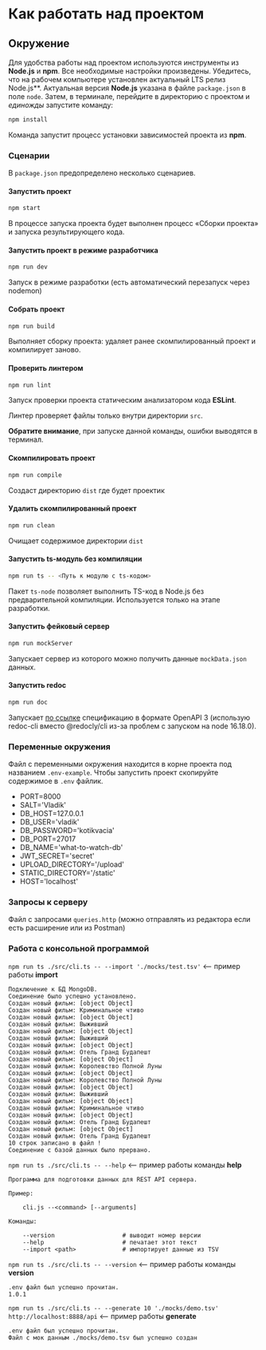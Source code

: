 # Как работать над проектом

## Окружение

Для удобства работы над проектом используются инструменты из **Node.js** и **npm**. Все необходимые настройки произведены. Убедитесь, что на рабочем компьютере установлен актуальный LTS релиз Node.js**. Актуальная версия **Node.js** указана в файле `package.json` в поле `node`. Затем, в терминале, перейдите в директорию с проектом и _единожды_ запустите команду:

```bash
npm install
```

Команда запустит процесс установки зависимостей проекта из **npm**.

### Сценарии

В `package.json` предопределено несколько сценариев.

#### Запустить проект

```bash
npm start
```

В процессе запуска проекта будет выполнен процесс «Сборки проекта» и запуска результирующего кода.

#### Запустить проект в режиме разработчика

```bash
npm run dev
```

Запуск в режиме разработки (есть автоматический перезапуск через nodemon)

#### Собрать проект

```bash
npm run build
```

Выполняет сборку проекта: удаляет ранее скомпилированный проект и компилирует заново.

#### Проверить линтером

```bash
npm run lint
```

Запуск проверки проекта статическим анализатором кода **ESLint**.

Линтер проверяет файлы только внутри директории `src`.

**Обратите внимание**, при запуске данной команды, ошибки выводятся в терминал.

#### Скомпилировать проект

```bash
npm run compile
```

Создаст директорию `dist` где будет проектик

#### Удалить скомпилированный проект

```bash
npm run clean
```

Очищает содержимое директории `dist`

#### Запустить ts-модуль без компиляции

```bash
npm run ts -- <Путь к модулю с ts-кодом>
```

Пакет `ts-node` позволяет выполнить TS-код в Node.js без предварительной компиляции. Используется только на этапе разработки.

#### Запустить фейковый сервер

```bash
npm run mockServer
```

Запускает сервер из которого можно получить данные `mockData.json` данных.

#### Запустить redoc

```bash
npm run doc
```

Запускает [по ссылке](http://localhost:8080) спецификацию в формате OpenAPI 3 (использую redoc-cli вместо @redocly/cli из-за проблем с запуском на node 16.18.0).

### Переменные окружения

Файл с переменными окружения находится в корне проекта под названием `.env-example`.
Чтобы запустить проект скопируйте содержимое в `.env` файлик.

* PORT=8000
* SALT='Vladik'
* DB_HOST=127.0.0.1
* DB_USER='vladik'
* DB_PASSWORD='kotikvacia'
* DB_PORT=27017
* DB_NAME='what-to-watch-db'
* JWT_SECRET='secret'
* UPLOAD_DIRECTORY='/upload'
* STATIC_DIRECTORY='/static'
* HOST='localhost'

### Запросы к серверу

Файл с запросами `queries.http` (можно отправлять из редактора если есть расширение или из Postman)

### Работа с консольной программой

`npm run ts ./src/cli.ts -- --import './mocks/test.tsv'` <— пример работы **import**

```plaintext
Подключение к БД MongoDB.
Соединение было успешно установлено.
Создан новый фильм: [object Object]
Создан новый фильм: Криминальное чтиво
Создан новый фильм: [object Object]
Создан новый фильм: Выживший
Создан новый фильм: [object Object]
Создан новый фильм: Выживший
Создан новый фильм: [object Object]
Создан новый фильм: Отель Гранд Будапешт
Создан новый фильм: [object Object]
Создан новый фильм: Королевство Полной Луны
Создан новый фильм: [object Object]
Создан новый фильм: Королевство Полной Луны
Создан новый фильм: [object Object]
Создан новый фильм: Выживший
Создан новый фильм: [object Object]
Создан новый фильм: Криминальное чтиво
Создан новый фильм: [object Object]
Создан новый фильм: Отель Гранд Будапешт
Создан новый фильм: [object Object]
Создан новый фильм: Отель Гранд Будапешт
10 строк записано в файл !
Соединение с базой данных было прервано.
```

`npm run ts ./src/cli.ts -- --help` <– пример работы команды **help**

```plaintext
Программа для подготовки данных для REST API сервера.

Пример:

    cli.js --<command> [--arguments]
    
Команды:

    --version                   # выводит номер версии
    --help                      # печатает этот текст
    --import <path>             # импортирует данные из TSV
```

`npm run ts ./src/cli.ts -- --version` <– пример работы команды **version**

```plaintext
.env файл был успешно прочитан.
1.0.1
```

`npm run ts ./src/cli.ts -- --generate 10 './mocks/demo.tsv' http://localhost:8888/api` <– пример работы **generate**

```plaintext
.env файл был успешно прочитан.
Файл с мок данным ./mocks/demo.tsv был успешно создан
```
